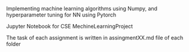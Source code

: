 Implementing machine learning algorithms using Numpy, and hyperparameter tuning for NN using Pytorch

Jupyter Notebook for CSE MechineLearningProject

The task of each assignment is written in assingmentXX.md file of each folder

